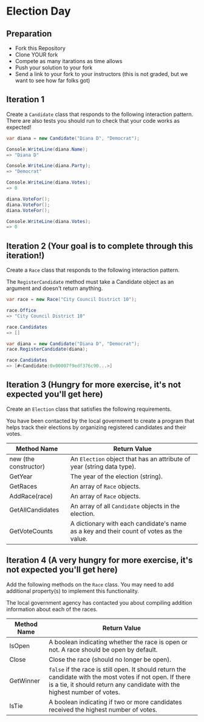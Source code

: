 # Election Day

## Preparation

* Fork this Repository
* Clone YOUR fork
* Compete as many itarations as time allows
* Push your solution to your fork
* Send a link to your fork to your instructors (this is not graded, but we want to see how far folks got)

## Iteration 1

Create a `Candidate` class that responds to the following interaction pattern. There are also tests you should run to check that your code works as expected!

```c#
var diana = new Candidate("Diana D", "Democrat");

Console.WriteLine(diana.Name);
=> "Diana D"

Console.WriteLine(diana.Party);
=> "Democrat"

Console.WriteLine(diana.Votes);
=> 0

diana.VoteFor();
diana.VoteFor();
diana.VoteFor();

Console.WriteLine(diana.Votes);
=> 0
```

## Iteration 2 (Your goal is to complete through this iteration!)

Create a `Race` class that responds to the following interaction pattern.

The `RegisterCandidate` method must take a Candidate object as an argument and doesn't return anything.

```c#
var race = new Race("City Council District 10");

race.Office
=> "City Council District 10"

race.Candidates
=> []

var diana = new Candidate("Diana D", "Democrat");
race.RegisterCandidate(diana);

race.Candidates
=> [#<Candidate:0x00007f9edf376c90...>]
```

## Iteration 3 (Hungry for more exercise, it's not expected you'll get here)

Create an `Election` class that satisfies the following requirements.

You have been contacted by the local government to create a program that helps track their elections by organizing registered candidates and their votes.

| Method Name | Return Value |
| ----------- | ------------ |
| new (the constructor)         | An `Election` object that has an attribute of year (string data type). |
| GetYear        | The year of the election (string). |
| GetRaces       | An array of `Race` objects. |
| AddRace(race)   | An array of `Race` objects. |
| GetAllCandidates  | An array of all `Candidate` objects in the election. |
| GetVoteCounts | A dictionary with each candidate's name as a key and their count of votes as the value. |


## Iteration 4 (A very hungry for more exercise, it's not expected you'll get here)

Add the following methods on the `Race` class. You may need to add additional property(s) to implement this functionality.

The local government agency has contacted you about compiling addition information about each of the races.

| Method Name | Return Value |
| ----------- | ------------ |
| IsOpen        | A boolean indicating whether the race is open or not. A race should be open by default. |
| Close       | Close the race (should no longer be open). |
| GetWinner      | `false` if the race is still open. It should return the candidate with the most votes if not open. If there is a tie, it should return any candidate with the highest number of votes. |
| IsTie       | A boolean indicating if two or more candidates received the highest number of votes. |